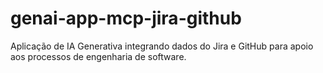 # genai-app-mcp-jira-github
Aplicação de IA Generativa integrando dados do Jira e GitHub para apoio aos processos de engenharia de software.

